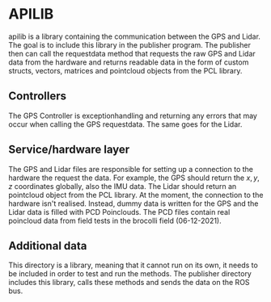 # APILIB

apilib is a library containing the communication between the GPS and Lidar. The goal is to include this library in the publisher program. The publisher then can call the requestdata method that requests the raw GPS and Lidar data from the hardware and returns readable data in the form of custom structs, vectors, matrices and pointcloud objects from the PCL library. 

## Controllers 

The GPS Controller is exceptionhandling and returning any errors that may occur when calling the GPS requestdata. The same goes for the Lidar.

## Service/hardware layer

The GPS and Lidar files are responsible for setting up a connection to the hardware the request the data. For example, the GPS should return the $x, y, z$ coordinates globally, also the IMU data. The Lidar should return an pointcloud object from the PCL library. At the moment, the connection to the hardware isn't realised. Instead, dummy data is written for the GPS and the Lidar data is filled with PCD Poinclouds. The PCD files contain real poincloud data from field tests in the brocolli field (06-12-2021).

## Additional data

This directory is a library, meaning that it cannot run on its own, it needs to be included in order to test and run the methods. The publisher directory includes this library, calls these methods and sends the data on the ROS bus.